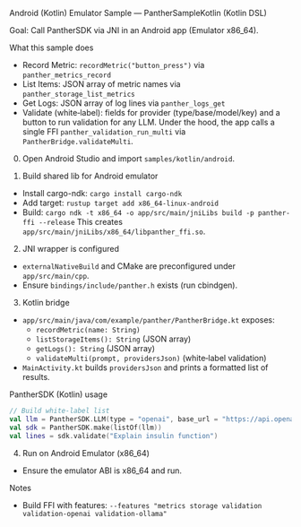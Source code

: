 Android (Kotlin) Emulator Sample — PantherSampleKotlin (Kotlin DSL)

Goal: Call PantherSDK via JNI in an Android app (Emulator x86_64).

What this sample does
- Record Metric: `recordMetric("button_press")` via `panther_metrics_record`
- List Items: JSON array of metric names via `panther_storage_list_metrics`
- Get Logs: JSON array of log lines via `panther_logs_get`
- Validate (white‑label): fields for provider (type/base/model/key) and a button to run validation for any LLM. Under the hood, the app calls a single FFI `panther_validation_run_multi` via `PantherBridge.validateMulti`.

0) Open Android Studio and import `samples/kotlin/android`.

1) Build shared lib for Android emulator
- Install cargo-ndk: `cargo install cargo-ndk`
- Add target: `rustup target add x86_64-linux-android`
- Build: `cargo ndk -t x86_64 -o app/src/main/jniLibs build -p panther-ffi --release`
  This creates `app/src/main/jniLibs/x86_64/libpanther_ffi.so`.

2) JNI wrapper is configured
- `externalNativeBuild` and CMake are preconfigured under `app/src/main/cpp`.
- Ensure `bindings/include/panther.h` exists (run cbindgen).

3) Kotlin bridge
- `app/src/main/java/com/example/panther/PantherBridge.kt` exposes:
  - `recordMetric(name: String)`
  - `listStorageItems(): String` (JSON array)
  - `getLogs(): String` (JSON array)
  - `validateMulti(prompt, providersJson)` (white‑label validation)
- `MainActivity.kt` builds `providersJson` and prints a formatted list of results.

PantherSDK (Kotlin) usage
```kotlin
// Build white‑label list
val llm = PantherSDK.LLM(type = "openai", base_url = "https://api.openai.com", model = "gpt-4o-mini", api_key = "sk-...")
val sdk = PantherSDK.make(listOf(llm))
val lines = sdk.validate("Explain insulin function")
```

4) Run on Android Emulator (x86_64)
- Ensure the emulator ABI is x86_64 and run.

Notes
- Build FFI with features: `--features "metrics storage validation validation-openai validation-ollama"`
